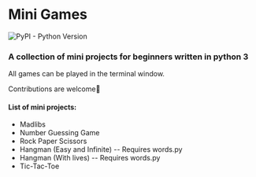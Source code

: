 # Mini Games
![PyPI - Python Version](https://img.shields.io/pypi/pyversions/pip)
### A collection of mini projects for beginners written in python 3
All games can be played in the terminal window.

Contributions are welcome🚀

#### List of mini projects:

* Madlibs
* Number Guessing Game
* Rock Paper Scissors
* Hangman (Easy and Infinite) -- Requires words.py 
* Hangman (With lives) -- Requires words.py
* Tic-Tac-Toe


